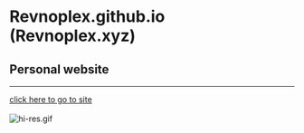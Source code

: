 
<!DOCTYPE html>
<html lang="en">
<head>
<link rel="stylesheet" type="text/css" href="/css/main.css">
</head>
<link rel="stylesheet" type="text/css" media="all" href="/css/main.css" />
<body>

<h1>Revnoplex.github.io (Revnoplex.xyz)</h1>

<h2>Personal website</h2>

<hr>


<p><a href="https://revnoplex.xyz">click here to go to site</a>
<!--<button onclick="document.location='page2.html'">also click here</button>-->
<br>
<br>
<img src="/media/images/untitled.GIF" alt="hi-res.gif">

</body>
</html>
